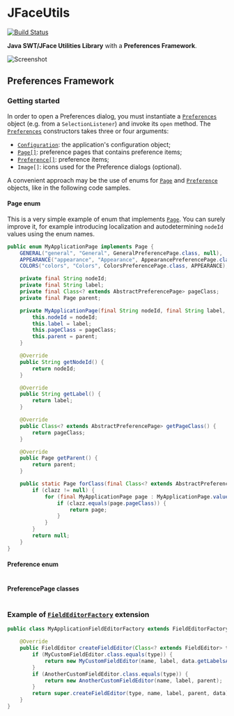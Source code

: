 JFaceUtils
==========

[![Build Status](https://travis-ci.org/Albertus82/JFaceUtils.svg?branch=master)](https://travis-ci.org/Albertus82/JFaceUtils)

**Java SWT/JFace Utilities Library** with a **Preferences Framework**.

![Screenshot](https://cloud.githubusercontent.com/assets/8672431/18028808/b4825704-6c87-11e6-96db-79f1fc46f931.png)

## Preferences Framework

### Getting started

In order to open a Preferences dialog, you must instantiate a [`Preferences`](src/main/java/it/albertus/jface/preference/Preferences.java) object (e.g. from a `SelectionListener`) and invoke its `open` method. The [`Preferences`](src/main/java/it/albertus/jface/preference/Preferences.java) constructors takes three or four arguments:
* [`Configuration`](src/main/java/it/albertus/util/Configuration.java): the application's configuration object;
* [`Page[]`](src/main/java/it/albertus/jface/preference/page/Page.java): preference pages that contains preference items;
* [`Preference[]`](src/main/java/it/albertus/jface/preference/Preference.java): preference items;
* `Image[]`: icons used for the Preference dialogs (optional).

A convenient approach may be the use of enums for [`Page`](src/main/java/it/albertus/jface/preference/page/Page.java) and [`Preference`](src/main/java/it/albertus/jface/preference/Preference.java) objects, like in the following code samples.

#### Page enum

This is a very simple example of enum that implements [`Page`](src/main/java/it/albertus/jface/preference/page/Page.java). You can surely improve it, for example introducing localization and autodetermining `nodeId` values using the enum names.

```java
public enum MyApplicationPage implements Page {
	GENERAL("general", "General", GeneralPreferencePage.class, null),
	APPEARANCE("appearance", "Appearance", AppearancePreferencePage.class, null),
	COLORS("colors", "Colors", ColorsPreferencePage.class, APPEARANCE);

	private final String nodeId;
	private final String label;
	private final Class<? extends AbstractPreferencePage> pageClass;
	private final Page parent;

	private MyApplicationPage(final String nodeId, final String label, final Class<? extends AbstractPreferencePage> pageClass, final Page parent) {
		this.nodeId = nodeId;
		this.label = label;
		this.pageClass = pageClass;
		this.parent = parent;
	}

	@Override
	public String getNodeId() {
		return nodeId;
	}

	@Override
	public String getLabel() {
		return label;
	}

	@Override
	public Class<? extends AbstractPreferencePage> getPageClass() {
		return pageClass;
	}

	@Override
	public Page getParent() {
		return parent;
	}

	public static Page forClass(final Class<? extends AbstractPreferencePage> clazz) {
		if (clazz != null) {
			for (final MyApplicationPage page : MyApplicationPage.values()) {
				if (clazz.equals(page.pageClass)) {
					return page;
				}
			}
		}
		return null;
	}
}
```

#### Preference enum

```java

```

#### PreferencePage classes

```java

```

### Example of [`FieldEditorFactory`](src/main/java/it/albertus/jface/preference/FieldEditorFactory.java) extension

```java
public class MyApplicationFieldEditorFactory extends FieldEditorFactory {

	@Override
	public FieldEditor createFieldEditor(Class<? extends FieldEditor> type, String name, String label, Composite parent, FieldEditorData data) {
		if (MyCustomFieldEditor.class.equals(type)) {
			return new MyCustomFieldEditor(name, label, data.getLabelsAndValues().toArray(), parent);
		}
		if (AnotherCustomFieldEditor.class.equals(type)) {
			return new AnotherCustomFieldEditor(name, label, parent);
		}
		return super.createFieldEditor(type, name, label, parent, data);
	}
}
```
